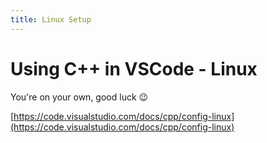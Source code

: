 ```yaml
---
title: Linux Setup
---
```


# Using C++ in VSCode - Linux

You're on your own, good luck 😉

[https://code.visualstudio.com/docs/cpp/config-linux](https://code.visualstudio.com/docs/cpp/config-linux)